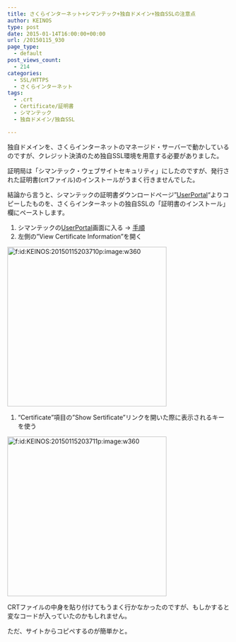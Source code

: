 ```yaml
---
title: さくらインターネット+シマンテック+独自ドメイン+独自SSLの注意点
author: KEINOS
type: post
date: 2015-01-14T16:00:00+00:00
url: /20150115_930
page_type:
  - default
post_views_count:
  - 214
categories:
  - SSL/HTTPS
  - さくらインターネット
tags:
  - .crt
  - Certificate/証明書
  - シマンテック
  - 独自ドメイン/独自SSL

---
```

<div class="section">
  <p>
    独自ドメインを、さくらインターネットのマネージド・サーバーで動かしているのですが、クレジット決済のため独自SSL環境を用意する必要がありました。
  </p>
  
  <p>
    証明局は「シマンテック・ウェブサイトセキュリティ」にしたのですが、発行された証明書(crtファイル)のインストールがうまく行きませんでした。
  </p>
  
  <p>
    結論から言うと、シマンテックの証明書ダウンロードページ&#8221;<a href="https://products.websecurity.symantec.com/orders/orderinformation/authentication.do" target="_blank">UserPortal</a>&#8220;よりコピーしたものを、さくらインターネットの独自SSLの「証明書のインストール」欄にペーストします。
  </p>
  
  <ol>
    <li>
      シマンテックの<a href="https://products.websecurity.symantec.com/orders/orderinformation/authentication.do" target="_blank">UserPortal</a>画面に入る → <a href="https://knowledge.verisign.co.jp/support/ssl-certificates-support/index?page=content&#038;actp=CROSSLINK&#038;id=SO22950#dl" target="_blank">手順</a>
    </li>
    <li>
      左側の&#8221;View Certificate Information&#8221;を開く
    </li>
  </ol>
  
  <p>
    <a href="http://f.hatena.ne.jp/KEINOS/20150115203710" class="hatena-fotolife" target="_blank"><img src="http://cdn-ak.f.st-hatena.com/images/fotolife/K/KEINOS/20150115/20150115203710.png" alt="f:id:KEINOS:20150115203710p:image:w360" title="f:id:KEINOS:20150115203710p:image:w360" class="hatena-fotolife" width="360" /></a>
  </p>
  
  <ol>
    <li>
      &#8220;Certificate&#8221;項目の&#8221;Show Sertificate&#8221;リンクを開いた際に表示されるキーを使う
    </li>
  </ol>
  
  <p>
    <a href="http://f.hatena.ne.jp/KEINOS/20150115203711" class="hatena-fotolife" target="_blank"><img src="http://cdn-ak.f.st-hatena.com/images/fotolife/K/KEINOS/20150115/20150115203711.png" alt="f:id:KEINOS:20150115203711p:image:w360" title="f:id:KEINOS:20150115203711p:image:w360" class="hatena-fotolife" width="360" /></a>
  </p>
  
  <p>
    CRTファイルの中身を貼り付けてもうまく行かなかったのですが、もしかすると変なコードが入っていたのかもしれません。
  </p>
  
  <p>
    ただ、サイトからコピペするのが簡単かと。
  </p>
</div>